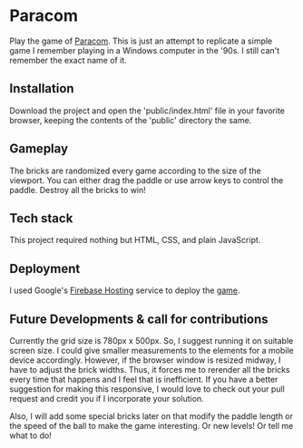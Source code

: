 # Paracom

  Play the game of [Paracom](https://paracom-bd46a.web.app/). This is just an attempt to replicate a simple game I remember playing in a Windows computer in the '90s. I still can't remember the exact name of it.

## Installation

  Download the project and open the 'public/index.html' file in your favorite browser, keeping the contents of the 'public' directory the same.

## Gameplay

  The bricks are randomized every game according to the size of the viewport. You can either drag the paddle or use arrow keys to control the paddle. Destroy all the bricks to win!

## Tech stack

  This project required nothing but HTML, CSS, and plain JavaScript.

## Deployment

  I used Google's [Firebase Hosting](https://firebase.google.com/docs/hosting/quickstart) service to deploy the [game](https://paracom-bd46a.web.app/).

## Future Developments & call for contributions

  Currently the grid size is 780px x 500px. So, I suggest running it on suitable screen size. I could give smaller measurements to the elements for a mobile device accordingly. However, if the browser window is resized midway, I have to adjust the brick widths. Thus, it forces me to rerender all the bricks every time that happens and I feel that is inefficient. If you have a better suggestion for making this responsive, I would love to check out your pull request and credit you if I incorporate your solution.
  
  Also, I will add some special bricks later on that modify the paddle length or the speed of the ball to make the game interesting. Or new levels! Or tell me what to do!
